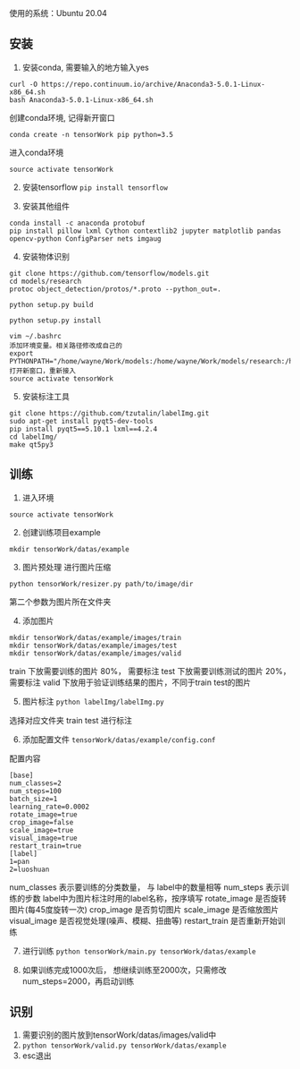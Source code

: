使用的系统：Ubuntu 20.04

## 安装
1. 安装conda, 需要输入的地方输入yes
```
curl -O https://repo.continuum.io/archive/Anaconda3-5.0.1-Linux-x86_64.sh
bash Anaconda3-5.0.1-Linux-x86_64.sh
```

创建conda环境, 记得新开窗口

```conda create -n tensorWork pip python=3.5```

进入conda环境 

```source activate tensorWork```

2. 安装tensorflow `pip install tensorflow`

3. 安装其他组件
  ```shell
  conda install -c anaconda protobuf
  pip install pillow lxml Cython contextlib2 jupyter matplotlib pandas opencv-python ConfigParser nets imgaug
  ```

4. 安装物体识别
```
git clone https://github.com/tensorflow/models.git
cd models/research
protoc object_detection/protos/*.proto --python_out=.

python setup.py build

python setup.py install

vim ~/.bashrc
添加环境变量。相关路径修改成自己的
export PYTHONPATH="/home/wayne/Work/models:/home/wayne/Work/models/research:/home/wayne/Work/models/research/slim:$PYTHONPATH"
打开新窗口，重新接入
source activate tensorWork
```

5. 安装标注工具
```
git clone https://github.com/tzutalin/labelImg.git
sudo apt-get install pyqt5-dev-tools
pip install pyqt5==5.10.1 lxml==4.2.4
cd labelImg/
make qt5py3
```

## 训练
1. 进入环境

```source activate tensorWork```

2. 创建训练项目example

```mkdir tensorWork/datas/example```

3. 图片预处理
进行图片压缩

```python tensorWork/resizer.py path/to/image/dir```

第二个参数为图片所在文件夹

4. 添加图片
```
mkdir tensorWork/datas/example/images/train
mkdir tensorWork/datas/example/images/test
mkdir tensorWork/datas/example/images/valid
```
train 下放需要训练的图片 80%， 需要标注
test 下放需要训练测试的图片 20%， 需要标注
valid 下放用于验证训练结果的图片，不同于train test的图片

5. 图片标注
```python labelImg/labelImg.py```

选择对应文件夹 train  test 进行标注

6. 添加配置文件
```tensorWork/datas/example/config.conf```

配置内容
```
[base]
num_classes=2
num_steps=100
batch_size=1
learning_rate=0.0002
rotate_image=true
crop_image=false
scale_image=true
visual_image=true
restart_train=true
[label]
1=pan
2=luoshuan
```
num_classes 表示要训练的分类数量， 与 label中的数量相等
num_steps 表示训练的步数
label中为图片标注时用的label名称，按序填写
rotate_image 是否旋转图片(每45度旋转一次)
crop_image 是否剪切图片
scale_image 是否缩放图片
visual_image 是否视觉处理(噪声、模糊、扭曲等)
restart_train 是否重新开始训练

7. 进行训练
```python tensorWork/main.py tensorWork/datas/example```

8. 如果训练完成1000次后， 想继续训练至2000次，只需修改num_steps=2000，再启动训练

## 识别
1. 需要识别的图片放到tensorWork/datas/images/valid中
2. ```python tensorWork/valid.py tensorWork/datas/example```
3. esc退出
